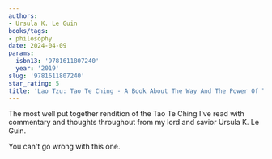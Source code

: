 ```yaml
---
authors:
- Ursula K. Le Guin
books/tags:
- philosophy
date: 2024-04-09
params:
  isbn13: '9781611807240'
  year: '2019'
slug: '9781611807240'
star_rating: 5
title: 'Lao Tzu: Tao Te Ching - A Book About The Way And The Power Of The Way'
---
```


The most well put together rendition of the Tao Te Ching I've read with commentary and thoughts throughout from my lord and savior Ursula K. Le Guin.

You can't go wrong with this one.

<!--more-->